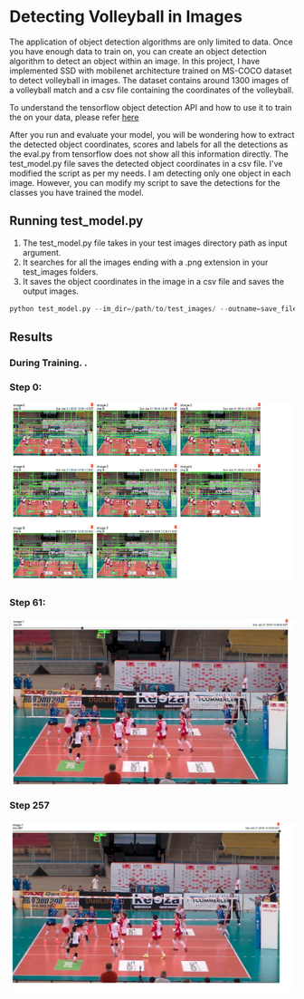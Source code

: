 # Detecting Volleyball in Images



The application of object detection algorithms are only limited to data. Once you have enough data to train on, you can create an object detection algorithm to detect an object within an image. In this project, I have implemented SSD with mobilenet architecture trained on MS-COCO dataset to detect volleyball in images. The dataset contains around 1300 images of a volleyball match and a csv file containing the coordinates of the volleyball. 

To understand the tensorflow object detection API and how to use it to train the on your data, please refer [here](https://github.com/tensorflow/models/tree/master/research/object_detection)

After you run and evaluate your model, you will be wondering how to extract the detected object coordinates, scores and labels for all the detections as the eval.py from tensorflow does not show all this information directly. The test_model.py file saves the detected object coordinates in a csv file. I've modified the script as per my needs. I am detecting only one object in each image. However, you can modify my script to save the detections for the classes you have trained the model. 



## Running test_model.py

1. The test_model.py file takes in your test images directory path as input argument.
2. It searches for all the images ending with a .png extension in your test_images folders.
3. It saves the object coordinates in the image in a csv file and saves the output images. 

```python 
python test_model.py --im_dir=/path/to/test_images/ --outname=save_file_name.csv
```


## Results

### During Training. .

### Step 0:

![alt text](https://raw.githubusercontent.com/shreyas0906/Detecting-Volleyball/master/SSD_initial.png)

### Step 61:

![alt text](https://raw.githubusercontent.com/shreyas0906/Detecting-Volleyball/master/SSD-61.png)

### Step 257

![alt text](https://raw.githubusercontent.com/shreyas0906/Detecting-Volleyball/master/SSD-257.png)

